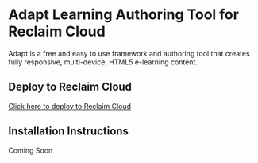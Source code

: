 # Adapt Learning Authoring Tool for Reclaim Cloud
Adapt is a free and easy to use framework and authoring tool that creates fully responsive, multi-device, HTML5 e-learning content.
## Deploy to Reclaim Cloud
[Click here to deploy to Reclaim Cloud](https://app.my.reclaim.cloud/?app=adapt)

## Installation Instructions
Coming Soon